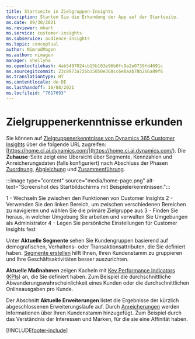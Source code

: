 ```yaml
---
title: Startseite in Zielgruppen-Insights
description: Starten Sie die Erkundung der App auf der Startseite.
ms.date: 09/30/2021
ms.reviewer: mhart
ms.service: customer-insights
ms.subservice: audience-insights
ms.topic: conceptual
author: NimrodMagen
ms.author: nimagen
manager: shellyha
ms.openlocfilehash: 4ab5497024cb15b103e96b0fc9a2e0739fd4691c
ms.sourcegitcommit: 23c8973a726b15050e368cc6e0aab78b266a89f6
ms.translationtype: HT
ms.contentlocale: de-DE
ms.lasthandoff: 10/08/2021
ms.locfileid: "7617693"
---
```

# <a name="explore-audience-insights"></a>Zielgruppenerkenntnisse erkunden

Sie können auf [Zielgruppenerkenntnisse von Dynamics 365 Customer Insights](https://home.ci.ai.dynamics.com/) über die folgende URL zugreifen: [https://home.ci.ai.dynamics.com/](https://home.ci.ai.dynamics.com/).
Die **Zuhause**-Seite zeigt eine Übersicht über Segmente, Kennzahlen und Anreicherungsdaten (falls konfiguriert) nach Abschluss der Phasen [Zuordnung](map-entities.md), [Abgleichung](match-entities.md) und [Zusammenführung](merge-entities.md).

:::image type="content" source="media/home-page.png" alt-text="Screenshot des Startbildschirms mit Beispielerkenntnissen.":::

1 - Wechseln Sie zwischen den Funktionen von Customer Insights 2 - Verwenden Sie den linken Bereich, um zwischen verschiedenen Bereichen zu navigieren und wählen Sie die primäre Zielgruppe aus 3 - Finden Sie heraus, in welcher Umgebung Sie arbeiten und verwalten Sie Umgebungen als Administrator 4 - Legen Sie persönliche Einstellungen für Customer Insights fest

Unter **Aktuelle Segmente** sehen Sie Kundengruppen basierend auf demografischen, Verhaltens- oder Transaktionsattributen, die Sie definiert haben. [Segmente erstellen](segments.md) hilft Ihnen, Ihren Kundenstamm zu gruppieren und Ihre Geschäftsaktivitäten besser auszurichten.

**Aktuelle Maßnahmen** zeigen Kacheln mit [Key Performance Indicators (KPIs)](measures.md) an, die Sie definiert haben. Zum Beispiel die durchschnittliche Abwanderungswahrscheinlichkeit eines Kunden oder die durchschnittlichen Onlineausgaben pro Kunde.

Der Abschnitt **Aktuelle Erweiterungen** listet die Ergebnisse der kürzlich abgeschlossenen Erweiterungsläufe auf. Durch [Anreicherungen](enrichment-hub.md) werden Informationen über Ihren Kundenstamm hinzugefügt. Zum Beispiel durch das Verständnis der Interessen und Marken, für die sie eine Affinität haben.

[!INCLUDE[footer-include](../includes/footer-banner.md)]